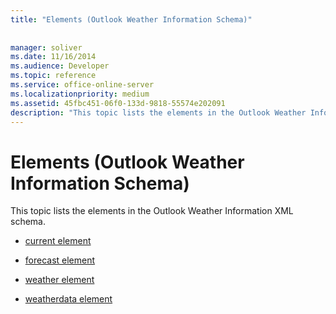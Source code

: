 ```yaml
---
title: "Elements (Outlook Weather Information Schema)"
 
 
manager: soliver
ms.date: 11/16/2014
ms.audience: Developer
ms.topic: reference
ms.service: office-online-server
ms.localizationpriority: medium
ms.assetid: 45fbc451-06f0-133d-9818-55574e202091
description: "This topic lists the elements in the Outlook Weather Information XML schema."
---
```


# Elements (Outlook Weather Information Schema)

This topic lists the elements in the Outlook Weather Information XML schema.
  
- [current element](current-element-weathertype-complextypeoutlook-weather-information-schema.md)
    
- [forecast element](forecast-element-weathertype-complextypeoutlook-weather-information-schema.md)
    
- [weather element](weather-element-weatherdata-elementoutlook-weather-information-schema.md)
    
- [weatherdata element](weatherdata-element-outlook-weather-information-schema.md)
    

